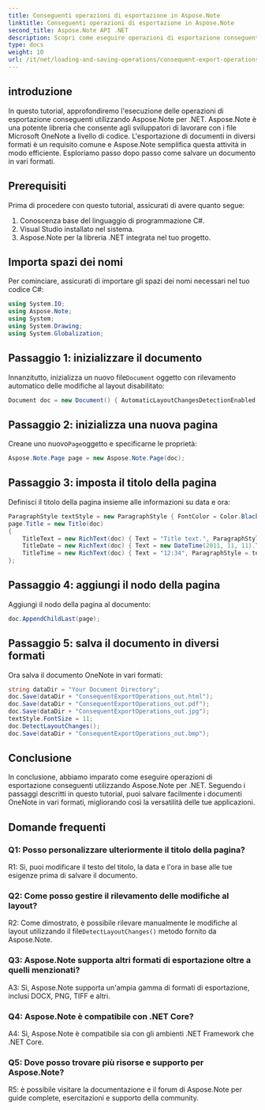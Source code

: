 ```yaml
---
title: Conseguenti operazioni di esportazione in Aspose.Note
linktitle: Conseguenti operazioni di esportazione in Aspose.Note
second_title: Aspose.Note API .NET
description: Scopri come eseguire operazioni di esportazione conseguenti in Aspose.Note per .NET per salvare i documenti OneNote in diversi formati in modo efficiente.
type: docs
weight: 10
url: /it/net/loading-and-saving-operations/consequent-export-operations/
---
```

## introduzione

In questo tutorial, approfondiremo l'esecuzione delle operazioni di esportazione conseguenti utilizzando Aspose.Note per .NET. Aspose.Note è una potente libreria che consente agli sviluppatori di lavorare con i file Microsoft OneNote a livello di codice. L'esportazione di documenti in diversi formati è un requisito comune e Aspose.Note semplifica questa attività in modo efficiente. Esploriamo passo dopo passo come salvare un documento in vari formati.

## Prerequisiti

Prima di procedere con questo tutorial, assicurati di avere quanto segue:

1. Conoscenza base del linguaggio di programmazione C#.
2. Visual Studio installato nel sistema.
3. Aspose.Note per la libreria .NET integrata nel tuo progetto.

## Importa spazi dei nomi

Per cominciare, assicurati di importare gli spazi dei nomi necessari nel tuo codice C#:

```csharp
using System.IO;
using Aspose.Note;
using System;
using System.Drawing;
using System.Globalization;
```

## Passaggio 1: inizializzare il documento

 Innanzitutto, inizializza un nuovo file`Document` oggetto con rilevamento automatico delle modifiche al layout disabilitato:

```csharp
Document doc = new Document() { AutomaticLayoutChangesDetectionEnabled = false };
```

## Passaggio 2: inizializza una nuova pagina

 Creane uno nuovo`Page`oggetto e specificarne le proprietà:

```csharp
Aspose.Note.Page page = new Aspose.Note.Page(doc);
```

## Passaggio 3: imposta il titolo della pagina

Definisci il titolo della pagina insieme alle informazioni su data e ora:

```csharp
ParagraphStyle textStyle = new ParagraphStyle { FontColor = Color.Black, FontName = "Arial", FontSize = 10 };
page.Title = new Title(doc)
{
    TitleText = new RichText(doc) { Text = "Title text.", ParagraphStyle = textStyle },
    TitleDate = new RichText(doc) { Text = new DateTime(2011, 11, 11).ToString("D", CultureInfo.InvariantCulture), ParagraphStyle = textStyle },
    TitleTime = new RichText(doc) { Text = "12:34", ParagraphStyle = textStyle }
};
```

## Passaggio 4: aggiungi il nodo della pagina

Aggiungi il nodo della pagina al documento:

```csharp
doc.AppendChildLast(page);
```

## Passaggio 5: salva il documento in diversi formati

Ora salva il documento OneNote in vari formati:

```csharp
string dataDir = "Your Document Directory";
doc.Save(dataDir + "ConsequentExportOperations_out.html");            
doc.Save(dataDir + "ConsequentExportOperations_out.pdf");            
doc.Save(dataDir + "ConsequentExportOperations_out.jpg");            
textStyle.FontSize = 11;           
doc.DetectLayoutChanges();            
doc.Save(dataDir + "ConsequentExportOperations_out.bmp");
```

## Conclusione

In conclusione, abbiamo imparato come eseguire operazioni di esportazione conseguenti utilizzando Aspose.Note per .NET. Seguendo i passaggi descritti in questo tutorial, puoi salvare facilmente i documenti OneNote in vari formati, migliorando così la versatilità delle tue applicazioni.

## Domande frequenti

### Q1: Posso personalizzare ulteriormente il titolo della pagina?

R1: Sì, puoi modificare il testo del titolo, la data e l'ora in base alle tue esigenze prima di salvare il documento.

### Q2: Come posso gestire il rilevamento delle modifiche al layout?

 R2: Come dimostrato, è possibile rilevare manualmente le modifiche al layout utilizzando il file`DetectLayoutChanges()` metodo fornito da Aspose.Note.

### Q3: Aspose.Note supporta altri formati di esportazione oltre a quelli menzionati?

A3: Sì, Aspose.Note supporta un'ampia gamma di formati di esportazione, inclusi DOCX, PNG, TIFF e altri.

### Q4: Aspose.Note è compatibile con .NET Core?

A4: Sì, Aspose.Note è compatibile sia con gli ambienti .NET Framework che .NET Core.

### Q5: Dove posso trovare più risorse e supporto per Aspose.Note?

R5: è possibile visitare la documentazione e il forum di Aspose.Note per guide complete, esercitazioni e supporto della community.